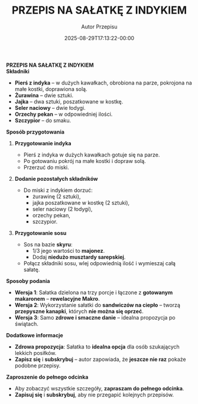 ﻿---
draft: true
title: "**PRZEPIS NA SAŁATKĘ Z INDYKIEM**"
author: "Autor Przepisu"
recipe_image: images/recipe-headers/default.avif
date: 2025-08-29T17:13:22-00:00
categories: ["sniadania"]
tags: ["draft"]
tagline: "Przepis do sformatowania"
servings: 4
prep_time: 15
cook: true
cook_time: 30
calories: 300
protein: 20
fat: 10
carbohydrate: 25
---
**PRZEPIS NA SAŁATKĘ Z INDYKIEM**  
**Składniki**  
- **Pierś z indyka** – w dużych kawałkach, obrobiona na parze, pokrojona na małe kostki, doprawiona solą.  
- **Żurawina** – dwie sztuki.  
- **Jajka** – dwa sztuki, poszatkowane w kostkę.  
- **Seler naciowy** – dwie łodygi.  
- **Orzechy pekan** – w odpowiedniej ilości.  
- **Szczypior** – do smaku.  

**Sposób przygotowania**  
1. **Przygotowanie indyka**  
   - Pierś z indyka w dużych kawałkach gotuje się na parze.  
   - Po gotowaniu pokrój na małe kostki i dopraw solą.  
   - Przerzuć do miski.  

2. **Dodanie pozostałych składników**  
   - Do miski z indykiem dorzuć:  
     - żurawinę (2 sztuki),  
     - jajka poszatkowane w kostkę (2 sztuki),  
     - seler naciowy (2 łodygi),  
     - orzechy pekan,  
     - szczypior.  

3. **Przygotowanie sosu**  
   - Sos na bazie **skyru**:  
     - 1/3 jego wartości to **majonez**.  
     - Dodaj **niedużo musztardy sarepskiej**.  
   - Połącz składniki sosu, wlej odpowiednią ilość i wymieszaj całą sałatę.  

**Sposoby podania**  
- **Wersja 1**: Sałatka dzielona na trzy porcje i łączone z **gotowanym makaronem** – **rewelacyjne Makro**.  
- **Wersja 2**: Wykorzystanie sałatki do **sandwiczów na ciepło** – tworzą **przepyszne kanapki**, których **nie można się oprzeć**.  
- **Wersja 3**: Samo **zdrowe i smaczne danie** – idealna propozycja po świątach.  

**Dodatkowe informacje**  
- **Zdrowa propozycja**: Sałatka to **idealna opcja** dla osób szukających lekkich posiłków.  
- **Zapisz się** i **subskrybuj** – autor zapowiada, że **jeszcze nie raz** pokaże podobne przepisy.  

**Zaproszenie do pełnego odcinka**  
- Aby zobaczyć wszystkie szczegóły, **zapraszam do pełnego odcinka**.  
- **Zapisuj się** i **subskrybuj**, aby nie przegapić kolejnych przepisów.